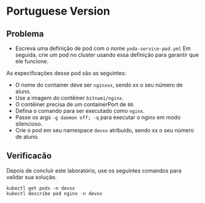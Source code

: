 # Portuguese Version
## Problema
- Escreva uma definição de pod com o nome `yoda-service-pod.yml` Em seguida, crie um pod no cluster usando essa definição para garantir que ele funcione.

As especificações desse pod são as seguintes:
 - O nome do container deve ser `nginxxx`, sendo xx o seu número de aluno.
 - Use a imagem do contêiner `bitnami/nginx`.
 - O contêiner precisa de um containerPort de `80`.
 - Defina o comando para ser executado como `nginx`.
 - Passe os args `-g daemon off; -q` para executar o nginx em modo silencioso.
 - Crie o pod em seu namespace `devxx` atribuído, sendo xx o seu número de aluno.


## Verificacão
Depois de concluir este laboratório, use os seguintes comandos para validar sua solução.

`kubectl get pods -n devxx`\
`kubectl describe pod nginx -n devxx`